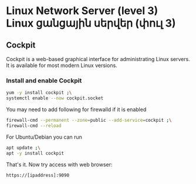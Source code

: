 # Linux Network Server (level 3) <br /> Linux ցանցային սերվեր (փուլ 3)


## Cockpit 

Cockpit is a web-based graphical interface for administrating Linux servers.
It is available for most modern Linux versions.


### Install and enable Cockpit 


```bash
yum -y install cockpit ;\
systemctl enable --now cockpit.socket

```


You may need to add following for firewalld if it is enabled


```bash
firewall-cmd --permanent --zone=public --add-service=cockpit ;\
firewall-cmd --reload

```

For Ubuntu/Debian you can run
```bash
apt update ;\
apt -y install cockpit

```


That's it. 
Now try access with web browser:

`https://[ipaddress]:9090`

